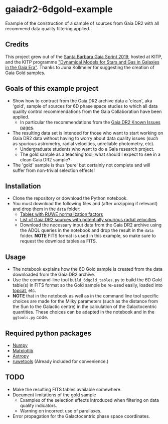 # gaiadr2-6dgold-example
Example of the construction of a sample of sources from Gaia DR2 with all recommend data quality filtering applied.

## Credits
This project grew out of the [Santa Barbara Gaia Sprint 2019](http://gaia.lol/2019SB.html), hosted at KITP, and the KITP programme ["Dynamical Models for Stars and Gas in Galaxies in the Gaia Era"](https://www.kitp.ucsb.edu/activities/gaia19). Thanks to Juna Kollmeier for suggesting the creation of Gaia Gold samples.

## Goals of this example project
* Show how to contruct from the Gaia DR2 archive data a 'clean', aka 'gold', sample of sources for 6D phase
  space studies to which all data quality control recommendations from the Gaia Collaboration have been applied.
  * In particular the recommendations from the [Gaia DR2 Known Issues pages](https://www.cosmos.esa.int/web/gaia/dr2-known-issues).
* The resulting data set is intended for those who want to start working on Gaia DR2 data without having
  to worry about data quality issues (such as spurious astrometry, radial velocities, unreliable
  photometry, etc).
  * Undergraduate students who want to do a Gaia research project.
  * The gold sample as a teaching tool; what should I expect to see in a clean Gaia DR2 sample?
* The 'gold' sample is thus 'pure' but certainly not complete and will suffer from non-trivial selection
  effects!

## Installation
* Clone the repository or download the Python notebook.
* You must download the following files and (after unzipping if relevant) and drop them in the `data` folder:
  * [Tables with RUWE normalization factors](https://www.cosmos.esa.int/documents/29201/1769576/DR2_RUWE_V1.zip/d90f37a8-37c9-81ba-bf59-dd29d9b1438f)
  * [List of Gaia DR2 sources with potentially spurious radial velocities](https://arxiv.org/src/1901.10460v1/anc/rvscontamination.csv)
  * Download the necessary input data from the Gaia DR2 archive using the ADQL queries in the notebook
    and drop the result in the  `data` folder. __NOTE__ FITS format is used in this example, so make sure
    to request the download tables as FITS.

## Usage
* The notebook explains how the 6D Gold sample is created from the data downloaded from the Gaia DR2
  archive.
* Use the command-line tool `build_6dgold_tables.py` to build the 6D Gold table(s) in FITS format so the
  Gold sample be re-used easily, loaded into [topcat](http://www.star.bris.ac.uk/~mbt/topcat/), etc.
* __NOTE__ that in the notebook as well as in the command line tool specific choices are made for the Milky
  parameters (such as the distance from the Sun to the Galactic centre) in the calculation of the Galactocentric
  quantities. These choices can be adapted in the notebook and in the `ggtools.py` code.

## Required python packages
* [Numpy](https://www.numpy.org/)
* [Matplotlib](https://matplotlib.org/)
* [Astropy](http://www.astropy.org/)
* [ruwetools](https://github.com/agabrown/gaiadr2-ruwe-tools) (Already included for convenience.)

## TODO
* Make the resulting FITS tables available somewhere.
* Document limitations of the gold sample
  * Examples of the selection effects introduced when filtering on data quality indicators.
  * Warning on incorrect use of parallaxes.
* Error propagation for the Galactocentric phase space coordinates.

